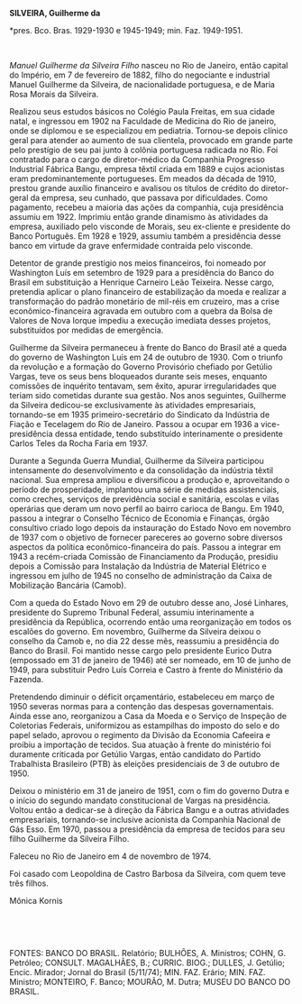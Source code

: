 **SILVEIRA, Guilherme da**

\*pres. Bco. Bras. 1929-1930 e 1945-1949; min. Faz. 1949-1951.

 

*Manuel Guilherme da Silveira Filho* nasceu no Rio de Janeiro, então
capital do Império, em 7 de fevereiro de 1882, filho do negociante e
industrial Manuel Guilherme da Silveira, de nacionalidade portuguesa, e
de Maria Rosa Morais da Silveira.

Realizou seus estudos básicos no Colégio Paula Freitas, em sua cidade
natal, e ingressou em 1902 na Faculdade de Medicina do Rio de janeiro,
onde se diplomou e se especializou em pediatria. Tornou-se depois
clínico geral para atender ao aumento de sua clientela, provocado em
grande parte pelo prestígio de seu pai junto à colônia portuguesa
radicada no Rio. Foi contratado para o cargo de diretor-médico da
Companhia Progresso Industrial Fábrica Bangu, empresa têxtil criada em
1889 e cujos acionistas eram predominantemente portugueses. Em meados da
década de 1910, prestou grande auxílio financeiro e avalisou os títulos
de crédito do diretor-geral da empresa, seu cunhado, que passava por
dificuldades. Como pagamento, recebeu a maioria das ações da companhia,
cuja presidência assumiu em 1922. Imprimiu então grande dinamismo às
atividades da empresa, auxiliado pelo visconde de Morais, seu ex-cliente
e presidente do Banco Português. Em 1928 e 1929, assumiu também a
presidência desse banco em virtude da grave enfermidade contraída pelo
visconde.

Detentor de grande prestígio nos meios financeiros, foi nomeado por
Washington Luís em setembro de 1929 para a presidência do Banco do
Brasil em substituição a Henrique Carneiro Leão Teixeira. Nesse cargo,
pretendia aplicar o plano financeiro de estabilização da moeda e
realizar a transformação do padrão monetário de mil-réis em cruzeiro,
mas a crise econômico-financeira agravada em outubro com a quebra da
Bolsa de Valores de Nova Iorque impediu a execução imediata desses
projetos, substituídos por medidas de emergência.

Guilherme da Silveira permaneceu à frente do Banco do Brasil até a queda
do governo de Washington Luís em 24 de outubro de 1930. Com o triunfo da
revolução e a formação do Governo Provisório chefiado por Getúlio
Vargas, teve os seus bens bloqueados durante seis meses, enquanto
comissões de inquérito tentavam, sem êxito, apurar irregularidades que
teriam sido cometidas durante sua gestão. Nos anos seguintes, Guilherme
da Silveira dedicou-se exclusivamente às atividades empresariais,
tornando-se em 1935 primeiro-secretário do Sindicato da Indústria de
Fiação e Tecelagem do Rio de Janeiro. Passou a ocupar em 1936 a
vice-presidência dessa entidade, tendo substituído interinamente o
presidente Carlos Teles da Rocha Faria em 1937.

Durante a Segunda Guerra Mundial, Guilherme da Silveira participou
intensamente do desenvolvimento e da consolidação da indústria têxtil
nacional. Sua empresa ampliou e diversificou a produção e, aproveitando
o período de prosperidade, implantou uma série de medidas assistenciais,
como creches, serviços de previdência social e sanitária, escolas e
vilas operárias que deram um novo perfil ao bairro carioca de Bangu. Em
1940, passou a integrar o Conselho Técnico de Economia e Finanças, órgão
consultivo criado logo depois da instauração do Estado Novo em novembro
de 1937 com o objetivo de fornecer pareceres ao governo sobre diversos
aspectos da política econômico-financeira do país. Passou a integrar em
1943 a recém-criada Comissão de Financiamento da Produção, presidiu
depois a Comissão para Instalação da Indústria de Material Elétrico e
ingressou em julho de 1945 no conselho de administração da Caixa de
Mobilização Bancária (Camob).

Com a queda do Estado Novo em 29 de outubro desse ano, José Linhares,
presidente do Supremo Tribunal Federal, assumiu interinamente a
presidência da República, ocorrendo então uma reorganização em todos os
escalões do governo. Em novembro, Guilherme da Silveira deixou o
conselho da Camob e, no dia 22 desse mês, reassumiu a presidência do
Banco do Brasil. Foi mantido nesse cargo pelo presidente Eurico Dutra
(empossado em 31 de janeiro de 1946) até ser nomeado, em 10 de junho de
1949, para substituir Pedro Luís Correia e Castro à frente do Ministério
da Fazenda.

Pretendendo diminuir o déficit orçamentário, estabeleceu em março de
1950 severas normas para a contenção das despesas governamentais. Ainda
esse ano, reorganizou a Casa da Moeda e o Serviço de Inspeção de
Coletorias Federais, uniformizou as estampilhas do imposto do selo e do
papel selado, aprovou o regimento da Divisão da Economia Cafeeira e
proibiu a importação de tecidos. Sua atuação à frente do ministério foi
duramente criticada por Getúlio Vargas, então candidato do Partido
Trabalhista Brasileiro (PTB) às eleições presidenciais de 3 de outubro
de 1950.

Deixou o ministério em 31 de janeiro de 1951, com o fim do governo Dutra
e o início do segundo mandato constitucional de Vargas na presidência.
Voltou então a dedicar-se à direção da Fábrica Bangu e a outras
atividades empresariais, tornando-se inclusive acionista da Companhia
Nacional de Gás Esso. Em 1970, passou a presidência da empresa de
tecidos para seu filho Guilherme da Silveira Filho.

Faleceu no Rio de Janeiro em 4 de novembro de 1974.

Foi casado com Leopoldina de Castro Barbosa da Silveira, com quem teve
três filhos.

Mônica Kornis

 

 

FONTES: BANCO DO BRASIL. Relatório; BULHÕES, A. Ministros; COHN, G.
Petróleo; CONSULT. MAGALHÃES, B.; CURRIC. BIOG.; DULLES, J. Getúlio;
Encic. Mirador; Jornal do Brasil (5/11/74); MIN. FAZ. Erário; MIN. FAZ.
Ministro; MONTEIRO, F. Banco; MOURÃO, M. Dutra; MUSEU DO BANCO DO
BRASIL.

 
